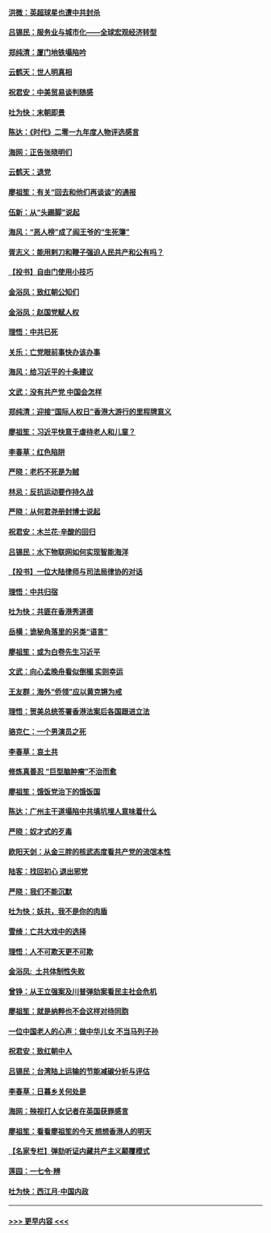 #### [洪微：英超球星也遭中共封杀](../pages/nsc993/n11727243.md?t=12180211) 
#### [吕锡民：服务业与城市化——全球宏观经济转型](../pages/nsc993/n11725845.md?t=12180211) 
#### [郑纯清：厦门地铁塌陷吟](../pages/nsc993/n11725813.md?t=12180211) 
#### [云鹤天：世人明真相](../pages/nsc993/n11725621.md?t=12180211) 
#### [祝君安：中美贸易谈判随感](../pages/nsc993/n11725609.md?t=12180211) 
#### [吐为快：末朝即景](../pages/nsc993/n11723365.md?t=12180211) 
#### [陈达：《时代》二零一九年度人物评选感言](../pages/nsc993/n11723337.md?t=12180211) 
#### [海网：正告张晓明们](../pages/nsc993/n11723228.md?t=12180211) 
#### [云鹤天：退党](../pages/nsc993/n11723056.md?t=12180211) 
#### [廖祖笙：有关“回去和他们再谈谈”的通报](../pages/nsc993/n11722442.md?t=12180211) 
#### [伍新：从“头踢脚”说起](../pages/nsc993/n11722429.md?t=12180211) 
#### [海风：“恶人榜”成了阎王爷的“生死簿”](../pages/nsc993/n11722272.md?t=12180211) 
#### [胥志义：能用剌刀和鞭子强迫人民共产和公有吗？](../pages/nsc993/n11720569.md?t=12180211) 
#### [【投书】自由门使用小技巧](../pages/nsc993/n11720180.md?t=12180211) 
#### [金浴凤：致红朝公知们](../pages/nsc993/n11720563.md?t=12180211) 
#### [金浴凤：赵国党赋人权](../pages/nsc993/n11720533.md?t=12180211) 
#### [理悟：中共已死](../pages/nsc993/n11720233.md?t=12180211) 
#### [关乐：亡党眼前事快办该办事](../pages/nsc993/n11719160.md?t=12180211) 
#### [海风：给习近平的十条建议](../pages/nsc993/n11717616.md?t=12180211) 
#### [文武：没有共产党 中国会怎样](../pages/nsc993/n11717584.md?t=12180211) 
#### [郑纯清：迎接“国际人权日”香港大游行的里程牌意义](../pages/nsc993/n11717417.md?t=12180211) 
#### [廖祖笙：习近平快意于虐待老人和儿童？](../pages/nsc993/n11715313.md?t=12180211) 
#### [李春草：红色陷阱](../pages/nsc993/n11715029.md?t=12180211) 
#### [严晓：老朽不死是为贼](../pages/nsc993/n11712910.md?t=12180211) 
#### [林忌：反抗运动要作持久战](../pages/nsc993/n11712623.md?t=12180211) 
#### [严晓：从何君尧册封博士说起](../pages/nsc993/n11712465.md?t=12180211) 
#### [祝君安：木兰花·辛酸的回归](../pages/nsc993/n11712381.md?t=12180211) 
#### [吕锡民：水下物联网如何实现智能海洋](../pages/nsc993/n11711158.md?t=12180211) 
#### [【投书】一位大陆律师与司法局律协的对话](../pages/nsc993/n11709675.md?t=12180211) 
#### [理悟：中共归宿](../pages/nsc993/n11710059.md?t=12180211) 
#### [吐为快：共匪在香港秀道德](../pages/nsc993/n11709979.md?t=12180211) 
#### [岳横：诡秘角落里的另类“语言”](../pages/nsc993/n11709792.md?t=12180211) 
#### [廖祖笙：或为白卷先生习近平](../pages/nsc993/n11708330.md?t=12180211) 
#### [文武：向心孟晚舟看似倒楣 实则幸运](../pages/nsc993/n11708236.md?t=12180211) 
#### [王友群：海外“侨领”应以黄克锵为戒](../pages/nsc993/n11706176.md?t=12180211) 
#### [理悟：贺美总统签署香港法案后各国跟进立法](../pages/nsc993/n11706853.md?t=12180211) 
#### [骆克仁：一个男演员之死](../pages/nsc993/n11706677.md?t=12180211) 
#### [李春草：哀土共](../pages/nsc993/n11706255.md?t=12180211) 
#### [修炼真善忍 “巨型脑肿瘤”不治而愈](../pages/nsc993/n11705340.md?t=12180211) 
#### [廖祖笙：饿饭党治下的饿饭国](../pages/nsc993/n11705085.md?t=12180211) 
#### [陈达：广州主干道塌陷中共填坑埋人意味着什么](../pages/nsc993/n11705046.md?t=12180211) 
#### [严晓：奴才式的歹毒](../pages/nsc993/n11704826.md?t=12180211) 
#### [欧阳天剑：从金三胖的核武态度看共产党的流氓本性](../pages/nsc993/n11702238.md?t=12180211) 
#### [陆客：找回初心 退出邪党](../pages/nsc993/n11702213.md?t=12180211) 
#### [严晓：我们不能沉默](../pages/nsc993/n11702110.md?t=12180211) 
#### [吐为快：妖共，我不是你的肉盾](../pages/nsc993/n11701366.md?t=12180211) 
#### [雪绮：亡共大戏中的选择](../pages/nsc993/n11699922.md?t=12180211) 
#### [理悟：人不可欺天更不可欺](../pages/nsc993/n11699657.md?t=12180211) 
#### [金浴凤:  土共体制性失败](../pages/nsc993/n11699361.md?t=12180211) 
#### [曾铮：从王立强案及川普弹劾案看民主社会危机](../pages/nsc993/n11699318.md?t=12180211) 
#### [廖祖笙：就是纳粹也不会这样对待同胞](../pages/nsc993/n11697658.md?t=12180211) 
#### [一位中国老人的心声：做中华儿女 不当马列子孙](../pages/nsc993/n11697525.md?t=12180211) 
#### [祝君安：致红朝中人](../pages/nsc993/n11697518.md?t=12180211) 
#### [吕锡民：台湾陆上运输的节能减碳分析与评估](../pages/nsc993/n11694983.md?t=12180211) 
#### [李春草：日暮乡关何处是](../pages/nsc993/n11694805.md?t=12180211) 
#### [海网：殃视打人女记者在英国获罪感言](../pages/nsc993/n11693832.md?t=12180211) 
#### [廖祖笙：看看廖祖笙的今天 想想香港人的明天](../pages/nsc993/n11693707.md?t=12180211) 
#### [【名家专栏】弹劾听证内藏共产主义颠覆模式](../pages/nsc993/n11693563.md?t=12180211) 
#### [莲园：一七令‧辨](../pages/nsc993/n11692558.md?t=12180211) 
#### [吐为快：西江月·中国内政](../pages/nsc993/n11692071.md?t=12180211) 

----
#### [ >>> 更早内容 <<< ](../indexes/nsc993-earlier.md)
